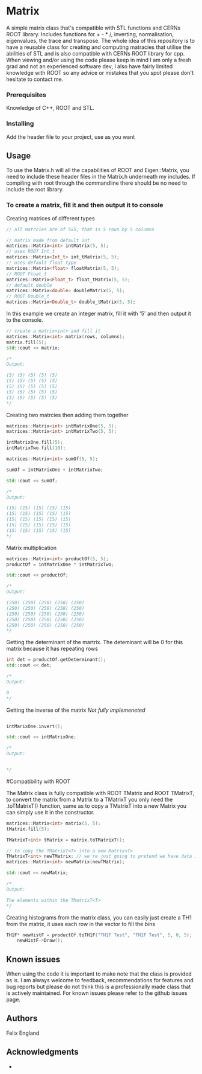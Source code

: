 # Matrix
A simple matrix class that's compatible with STL functions and CERNs ROOT library. Includes functions for + - * /,  inverting, normalisation, eigenvalues, the trace and transpose.
The whole idea of this repository is to have a reusable class for creating and computing matracies that utilise the abilities of STL and is also compatible with CERNs ROOT library for cpp.
When viewing and/or using the code please keep in mind I am only a fresh grad and not an experienced software dev, I also have fairly limited knowledge with ROOT so any advice or mistakes that you spot please don't hesitate to contact me.

### Prerequisites

Knowledge of C++, ROOT and STL.

### Installing

Add the header file to your project, use as you want

## Usage

To use the Matrix.h will all the capabilities of ROOT and Eigen::Matrix, you need to include these header files in the Matrix.h underneath my includes. If compiling with root through the commandline there should be no need to include the root library.

### To create a matrix, fill it and then output it to console

Creating matrices of different types

```cpp
// all matrcies are of 5x5, that is 5 rows by 5 columns

// matrix made from default int
matrices::Matrix<int> intMatrix(5, 5);
// uses ROOT Int_t
matrices::Matrix<Int_t> int_tMatrix(5, 5);
// uses default float type
matrices::Matrix<float> floatMatrix(5, 5);
// ROOT Float_t
matrices::Matrix<Float_t> float_tMatrix(5, 5);
// default double
matrices::Matrix<double> doubleMatrix(5, 5);
// ROOT Double_t
matrices::Matrix<Double_t> double_tMatrix(5, 5);
```



In this example we create an integer matrix, fill it with '5' and then output it to the console.

```cpp
// create a matrix<int> and fill it
matrices::Matrix<int> matrix(rows, columns);
matrix.fill(5);
std::cout << matrix;

/*
Output:

(5) (5) (5) (5) (5)
(5) (5) (5) (5) (5)
(5) (5) (5) (5) (5)
(5) (5) (5) (5) (5)
(5) (5) (5) (5) (5)
*/
```

Creating two matrcies then adding them together 

```cpp
matrices::Matrix<int> intMatrixOne(5, 5);
matrices::Matrix<int> intMatrixTwo(5, 5);

intMatrixOne.fill(5);
intMatrixTwo.fill(10);

matrices::Matrix<int> sumOf(5, 5);

sumOf = intMatrixOne + intMatrixTwo;

std::cout << sumOf;

/*
Output:

(15) (15) (15) (15) (15)
(15) (15) (15) (15) (15)
(15) (15) (15) (15) (15)
(15) (15) (15) (15) (15)
(15) (15) (15) (15) (15)
*/
```

Matrix multiplication

```cpp
matrices::Matrix<int> productOf(5, 5);
productOf = intMatrixOne * intMatrixTwo;

std::cout << productOf;

/*
Output:

(250) (250) (250) (250) (250)
(250) (250) (250) (250) (250)
(250) (250) (250) (250) (250)
(250) (250) (250) (250) (250)
(250) (250) (250) (250) (250)
*/
```

Getting the determinant of the martrix. The deteminant will be 0 for this matrix because it has repeating rows

```cpp
int det = productOf.getDeterminant();
std::cout << det;

/*
Output: 

0
*/
```

Getting the inverse of the matrix *Not fully implemeneted*

```cpp

intMarixOne.invert();

std::cout << intMatrixOne;

/*
Output:


*/
```

#Compatibility with ROOT

The Matrix<T> class is fully compatible with ROOT TMatrix and ROOT TMatrixT<T>, to convert the matrix from a Matrix<T> to a TMatrixT<T> you only need the .toTMatrixT() function, same as to copy a TMatrixT into a new Matrix<T> you can simply use it in the constructor.

```cpp
matrices::Matrix<int> matrix(5, 5);
tMatrix.fill(5);

TMatrixT<int> tMatrix = matrix.toTMatrixT();

// to copy the TMatrixT<T> into a new Matrix<T>
TMatrixT<int> newTMatrix; // we're just going to pretend we have data in here
matrices::Matrix<int> newMatrix(newTMatrix);

std::cout << newMatrix;

/*
Output:

The elements within the TMatrixT<T>
*/
```

Creating histograms from the matrix class, you can easily just create a TH1 from the matrix, it uses each row in the vector to fill the bins

```cpp
TH1F* newHistF = productOf.toTH1F("TH1F Test", "TH1F Test", 5, 0, 5);
	newHistF->Draw();
```

## Known issues

When using the code it is important to make note that the class is provided as is. I am always welcome to feedback, recommendations for features and bug reports but please do not think this is a professionally made class that is actively maintained. For known issues please refer to the github issues page.

## Authors

Felix England

## Acknowledgments

* 
